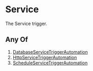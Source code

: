 # Service

The Service trigger.

## Any Of

1. [DatabaseServiceTriggerAutomation](/api/automation/trigger/service/database)
2. [HttpServiceTriggerAutomation](/api/automation/trigger/service/http)
3. [ScheduleServiceTriggerAutomation](/api/automation/trigger/service/schedule)
